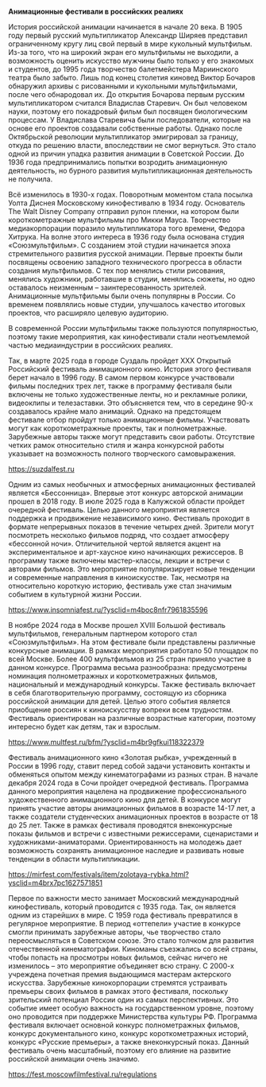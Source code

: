 **Анимационные фестивали в российских реалиях**

История российской анимации начинается в начале 20 века. В 1905 году первый русский мультипликатор Александр Ширяев представил ограниченному кругу лиц свой первый в мире кукольный мультфильм. Из-за того, что на широкий экран его мультфильмы не выходили, а возможность оценить искусство мужчины было только у его знакомых и студентов, до 1995 года творчество балетмейстера Мариинского театра было забыто. Лишь под конец столетия киновед Виктор Бочаров обнаружил архивы с рисованными и кукольными мультфильмами, после чего обнародовал их. До открытия Бочарова первым русским мультипликатором считался Владислав Старевич. Он был человеком науки, поэтому его покадровый фильм был посвящен биологическим процессам. У Владислава Старевича были последователи, которые на основе его проектов создавали собственные работы. Однако после Октябрьской революции мультипликатор эмигрировал за границу, откуда по решению власти, впоследствии не смог вернуться. Это стало одной из причин упадка развития анимации в Советской России. До 1936 года предпринимались попытки возродить анимационную деятельность, но бурного развития мультипликационная деятельность не получила. 

Всё изменилось в 1930-х годах. Поворотным моментом стала посылка Уолта Диснея Московскому кинофестивалю в 1934 году. Основатель The Walt Disney Company отправил рулон пленки, на котором были короткометражные мультфильмы про Микки Мауса. Творчество медиакорпорации поразило мультипликатора того времени, Федора Хитрука. На волне этого интереса в 1936 году была основана студия «Союзмультфильм». С созданием этой студии начинается эпоха стремительного развития русской анимации. Первые проекты были посвящены освоению западного технического прогресса в области создания мультфильмов. С тех пор менялись стили рисования, менялись художники, работавшие в студии, менялись сюжеты, но одно оставалось неизменным – заинтересованность зрителей. Анимационные мультфильмы были очень популярны в России. Со временем появлялись новые студии, улучшалось качество итоговых проектов, что расширяло целевую аудиторию. 

В современной России мультфильмы также пользуются популярностью, поэтому такие мероприятия, как кинофестивали стали неотъемлемой частью медиаиндустрии в российских реалиях. 

Так, в марте 2025 года в городе Суздаль пройдет ХХХ Открытый Российский фестиваль анимационного кино. История этого фестиваля берет начало в 1996 году. В самом первом конкурсе участвовали фильмы последних трех лет, также в программу фестиваля были включены не только художественные ленты, но и рекламные ролики, видеоклипы и телезаставки. Это объясняется тем, что в середине 90-х создавалось крайне мало анимаций. Однако на предстоящем фестивале отбор пройдут только анимационные фильмы. Участвовать могут как короткометражные проекты, так и полнометражные. Зарубежные авторы также могут представить свои работы. Отсутствие четких рамок относительно стиля и жанра конкурсной работы указывает на возможность полного творческого самовыражения.

https://suzdalfest.ru

Одним из самых необычных и атмосферных анимационных фестивалей является «Бессонница». Впервые этот конкурс авторской анимации прошел в 2018 году. В июле 2025 года в Калужской области пройдет очередной фестиваль. Целью данного мероприятия является поддержка и продвижение независимого кино. Фестиваль проходит в формате непрерывных показов в течение четырех дней. Зрители могут посмотреть несколько фильмов подряд, что создает атмосферу «бессонной ночи». Отличительной чертой является акцент на экспериментальное и арт-хаусное кино начинающих режиссеров. В программу также включены мастер-классы, лекции и встречи с авторами фильмов. Это мероприятие популяризирует новые тенденции и современные направления в киноискусстве. Так, несмотря на относительно короткую историю, фестиваль уже стал значимым событием в культурной жизни России.

https://www.insomniafest.ru/?ysclid=m4boc8nfr7961835596

В ноябре 2024 года в Москве прошел XVIII Большой фестиваль мультфильмов, генеральным партнером которого стал «Союзмультфильм». На этом фестивале были представлены различные конкурсные анимации. В рамках мероприятия работало 50 площадок по всей Москве. Более 400 мультфильмов из 25 стран приняло участие в данном конкурсе. Программа весьма разнообразна: предусмотрены номинация полнометражных и короткометражных фильмов, национальный и международный конкурсы. Также фестиваль включает в себя благотворительную программу, состоящую из сборника российской анимации для детей. Целью этого события является приобщение россиян к киноискусству вопреки всем трудностям. Фестиваль ориентирован на различные возрастные категории, поэтому интересно будет как детям, так и взрослым.

https://www.multfest.ru/bfm/?ysclid=m4br9gfkui118322379

Фестиваль анимационного кино «Золотая рыбка», учрежденный в России в 1996 году, ставит перед собой задачи установить контакты и обменяться опытом между кинематографами из разных стран. В начале декабря 2024 года в Сочи пройдет очередной фестиваль. Программа данного мероприятия нацелена на продвижение профессионального художественного анимационного кино для детей. В конкурсе могут принять участие авторы анимационных фильмов в возрасте 14-17 лет, а также создатели студенческих анимационных проектов в возрасте от 18 до 25 лет. Также в рамках фестиваля проводятся внеконкурсные показы фильмов и встречи с известными режиссерами, сценаристами и художниками-аниматорами. Ориентированность на молодежь дает возможность сохранять анимационное наследие и развивать новые тенденции в области мультипликации.

https://mirfest.com/festivals/item/zolotaya-rybka.html?ysclid=m4brx7pc1627571851

Первое по важности место занимает Московский международный кинофестиваль, который проводится с 1935 года. Так, он является одним из старейших в мире. С 1959 года фестиваль превратился в регулярное мероприятие. В период «оттепели» участие в конкурсе смогли принимать зарубежные авторы, чье творчество стало переосмысляться в Советском союзе. Это стало толчком для развития отечественной кинематографии. Киноманы съезжались со всей страны, чтобы попасть на просмотры новых фильмов, сейчас ничего не изменилось – это мероприятие объединяет всю страну. С 2000-х учреждена почетная премия выдающимся мастерам актерского искусства. Зарубежные кинокорпорации стремятся устраивать премьеры своих фильмов в рамках этого фестиваля, поскольку зрительский потенциал России один из самых перспективных. Это событие имеет особую важность на государственном уровне, поэтому оно проводится при поддержке Министерства культуры РФ. Программа фестиваля включает основной конкурс полнометражных фильмов, конкурс документального кино, конкурс короткометражных историй, конкурс «Русские премьеры», а также внеконкурсный показ. Данный фестиваль очень масштабный, поэтому его влияние на развитие российской анимации очень значимо. 

https://fest.moscowfilmfestival.ru/regulations
